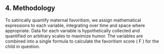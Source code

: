 ## 4. Methodology

To satirically quantify maternal favoritism, we assign mathematical expressions to each variable, integrating over time and space where appropriate. Data for each variable is hypothetically collected and quantified on arbitrary scales to maximize humor. The variables are combined into a single formula to calculate the favoritism score \( F \) for the child in question.